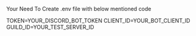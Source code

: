 Your Need To Create .env file with below mentioned code 

TOKEN=YOUR_DISCORD_BOT_TOKEN
CLIENT_ID=YOUR_BOT_CLIENT_ID
GUILD_ID=YOUR_TEST_SERVER_ID

